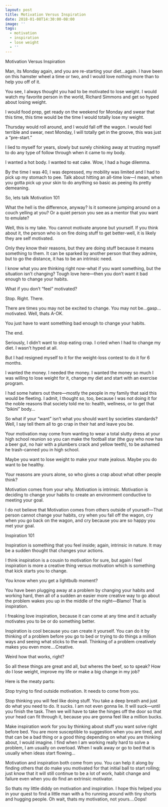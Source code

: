 ```yaml
---
layout: post
title: Motivation Versus Inspiration
date: 2018-01-08T14:30:00-08:00
image: ''
tags:
  - motivation
  - inspiration
  - lose weight
  - ''
---
```

Motivation Versus Inspiration



Man, its Monday again, and you are re-starting your diet…again.  I have been on this hamster wheel a time or two, and I would love nothing more than to help you off of it.



You see, I always thought you had to be motivated to lose weight.  I would watch my favorite person in the world, Richard Simmons and get so hyped about losing weight. 



 I would food prep, get ready on the weekend for Monday and swear that this time, this time would be the time I would totally lose my weight.  



Thursday would roll around, and I would fall off the wagon.  I would feel terrible and swear, next Monday, I will totally get in the groove, this was just a “pre-start.”



I lied to myself for years, slowly but surely chinking away at trusting myself to do any type of follow through when it came to my body.  



I wanted a hot body.  I wanted to eat cake.  Wow, I had a huge dilemma.  



By the time I was 40, I was depressed, my mobility was limited and I had to pick up my stomach to pee.  Talk about hitting an all-time low—I mean, when you gotta pick up your skin to do anything so basic as peeing its pretty demeaning.  



So, lets talk Motivation 101



What the hell is the difference, anyway?  Is it someone jumping around on a couch yelling at you? Or a quiet person you see as a mentor that you want to emulate?



Well, this is my take.  You cannot motivate anyone but yourself.  If you think about it, the person who is on fire doing stuff to get better-well, it is likely they are self motivated.  



Only they know their reasons, but they are doing stuff because it means something to them. It can be sparked by another person that they admire, but to go the distance, it has to be an intrinsic need.



I know what you are thinking right now-what if you want something, but the situation isn’t changing?  Tough love here—then you don’t want it bad enough to change your habits.  



What if you don’t “feel” motivated?  



Stop. Right. There.  



There are times you may not be excited to change.  You may not be…gasp…motivated.  Well, thats A-OK.  



You just have to want something bad enough to change your habits. 



The end.  



Seriously, I didn’t want to stop eating crap.  I cried when I had to change my diet.  I wasn’t hyped at all. 



But I had resigned myself to it for the weight-loss contest to do it for 6 months. 



I wanted the money.  I needed the money. I wanted the money so much I was willing to lose weight for it, change my diet and start with an exercise program.



 I had some haters out there—mostly the people in my family that said this would be fleeting.  I admit, I thought so, too, because I was not doing it for the noble reasons that society told me to: health, wellness, or to get that “bikini” body…



So what if your “want” isn’t what you should want by societies standards?  Well, I say tell them all to go crap in their hat and leave you be.  



Your motivation may come from wanting to wear a total slutty dress at your high school reunion so you can make the football star (the guy who now has a beer gut, no hair with a plumbers crack and yellow teeth), to be ashamed he trash-canned you in high school.  



Maybe you want to lose weight to make your mate jealous.  Maybe you do want to be healthy. 



Your reasons are yours alone, so who gives a crap about what other people think?



Motivation comes from your why.  Motivation is intrinsic.  Motivation is deciding to change your habits to create an environment conductive to meeting your goal.  



I do not believe that Motivation comes from others outside of yourself—That person cannot change your habits, cry when you fall off the wagon, cry when you go back on the wagon, and cry because you are so happy you met your goal.



Inspiration 101



Inspiration is something that you feel inside; again, intrinsic in nature.  It may be a sudden thought that changes your actions.  



I think inspiration is a cousin to motivation for sure, but again I feel inspiration is more a creative thing versus motivation which is something that kick starts you to change.  



You know when you get a lightbulb moment? 



You have been plugging away at a problem by changing your habits and working hard, then all of a sudden an easier more creative way to go about the problem wakes you up in the middle of the night—Blamo! That is inspiration. 



I freaking love inspiration, because it can come at any time and it actually motivates you to be or do something better.  



Inspiration is cool because you can create it yourself. You can do it by thinking of a problem before you go to bed or trying to do things a million ways and seeing what sticks to the wall.  Thinking of a problem creatively makes you even more….Creative.  



Weird how that works, right?



So all these things are great and all, but wheres the beef, so to speak?  How do I lose weight, improve my life or make a big change in my job?



Here is the meaty parts:



 Stop trying to find outside motivation. It needs to come from you.  

Stop thinking you will feel like doing stuff.  You take a deep breath and just do what you need to do.  It sucks.  I am not even gonna lie.  It will suck—until you finish the task.  Then we will have to take the hinges off the door so that your head can fit through it, because you are gonna feel like a million bucks.

Make inspiration work for you by thinking about stuff you want solve right before bed. You are more susceptible to suggestion when you are tired, and that can be a bad thing or a good thing depending on what you are thinking about, I would imagine.  I find when I am working really hard to solve a problem, I am usually on overload.  When I walk away or go to bed that is usually when ideas start flowing…

Motivation and inspiration both come from you.  You can help it along by finding others that do make you motivated for that initial ball to start rolling; just know that it will still continue to be a lot of work, habit change and failure even when you do find an extrinsic motivator.  



So thats my little diddy on motivation and inspiration.  I hope this helped you in your quest to find a little man with a fro running around with tiny shorts and hugging people.  Oh wait, thats my motivation, not yours….Oops!
